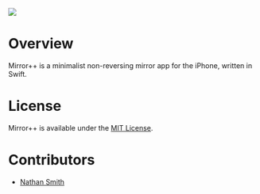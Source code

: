 ![][image-1]
# Overview
Mirror++ is a minimalist non-reversing mirror app for the iPhone, written in Swift.

# License

Mirror++ is available under the [MIT License][1].

# Contributors

* [Nathan Smith][2]

[1]:	LICENSE
[2]:	https://github.com/nathunsmitty

[image-1]:	Resources/README/header.png